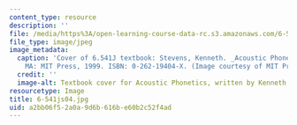 ```yaml
---
content_type: resource
description: ''
file: /media/https%3A/open-learning-course-data-rc.s3.amazonaws.com/6-541j-speech-communication-spring-2004/a2bb06f52a0a9d6b616be60b2c52f4ad_6-541js04.jpg
file_type: image/jpeg
image_metadata:
  caption: 'Cover of 6.541J textbook: Stevens, Kenneth. _Acoustic Phonetics_. Cambridge,
    MA: MIT Press, 1999. ISBN: 0-262-19404-X. (Image courtesy of MIT Press.)'
  credit: ''
  image-alt: Textbook cover for Acoustic Phonetics, written by Kenneth Stevens.
resourcetype: Image
title: 6-541js04.jpg
uid: a2bb06f5-2a0a-9d6b-616b-e60b2c52f4ad
---
```

